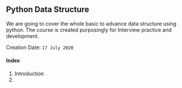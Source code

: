 ## Python Data Structure

We are going to cover the whole basic to advance data structure using python.
The course is created purposingly for Interview practice and development.

Creation Date: `17 July 2020`

#### Index

1. Introduction
2. 